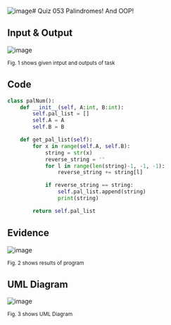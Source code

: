 ![image](https://github.com/Amine-Itani/Quizzes/assets/123438294/d3ecbdd7-f2c4-4934-9f8d-c0fb193e7258)# Quiz 053
Palindromes! And OOP!

## Input & Output
![image](https://github.com/Amine-Itani/Quizzes/assets/123438294/cc6778f5-44c2-46c3-b1c1-9ec21a0c382b)


<sub>Fig. 1 shows given intput and outputs of task
## Code

```py
class palNum():
    def __init__(self, A:int, B:int):
        self.pal_list = []
        self.A = A
        self.B = B

    def get_pal_list(self):
        for x in range(self.A, self.B):
            string = str(x)
            reverse_string = ''
            for l in range(len(string)-1, -1, -1):
                reverse_string += string[l]

            if reverse_string == string:
                self.pal_list.append(string)
                print(string)

        return self.pal_list
```
## Evidence
![image](https://github.com/Amine-Itani/Quizzes/assets/123438294/72f66a7b-f9b1-4590-8f59-e5b4f81e9eac)

<sub>Fig. 2 shows results of program

## UML Diagram
![image](https://github.com/Amine-Itani/Quizzes/assets/123438294/aa310403-77bd-41ce-be62-15a7c0946752)

<sub>Fig. 3 shows UML Diagram
